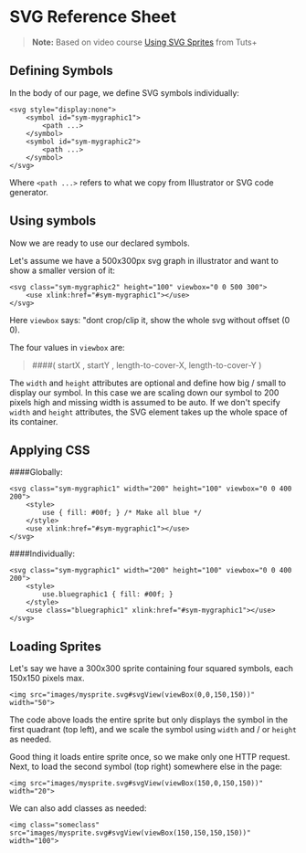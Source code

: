 SVG Reference Sheet
=================

> **Note:** Based on video course [Using SVG Sprites](http://webdesign.tutsplus.com/courses/using-svg-sprites) from Tuts+

Defining Symbols
---------------------
In the body of our page, we define SVG symbols individually:
```
<svg style="display:none">
	<symbol id="sym-mygraphic1">
		<path ...>
	</symbol>
	<symbol id="sym-mygraphic2">			
		<path ...>
	</symbol>
</svg>
```

Where `<path ...>` refers to what we copy from Illustrator or SVG code generator.

Using symbols
-----------------
Now we are ready to use our declared symbols.

Let's assume we have a 500x300px svg graph in illustrator and want to show a smaller version of it:
```
<svg class="sym-mygraphic2" height="100" viewbox="0 0 500 300">
	<use xlink:href="#sym-mygraphic1"></use>
</svg>
```
Here `viewbox` says: "dont crop/clip it, show the whole svg without offset (0 0).

The four values in `viewbox` are:
> ####( startX , startY , length-to-cover-X, length-to-cover-Y )


The `width` and `height` attributes are optional and define how big / small to display our symbol. In this case we are scaling down our symbol to 200 pixels high and missing width is assumed to be auto.
If we don't specify `width` and `height` attributes, the SVG element takes up the whole space of its container.

Applying CSS
----------------

####Globally:
```
<svg class="sym-mygraphic1" width="200" height="100" viewbox="0 0 400 200">
	<style>
		use { fill: #00f; } /* Make all blue */
	</style>
	<use xlink:href="#sym-mygraphic1"></use>
</svg>
```


####Individually:
```
<svg class="sym-mygraphic1" width="200" height="100" viewbox="0 0 400 200">
	<style>
		use.bluegraphic1 { fill: #00f; }
	</style>
	<use class="bluegraphic1" xlink:href="#sym-mygraphic1"></use>
</svg>
```

Loading Sprites
------------------
Let's say we have a 300x300 sprite containing four squared symbols, each 150x150 pixels max.
```
<img src="images/mysprite.svg#svgView(viewBox(0,0,150,150))" width="50">
```
The code above loads the entire sprite but only displays the symbol in the first quadrant (top left), and we scale the symbol using `width` and / or `height` as needed.

Good thing it loads entire sprite once, so we make only one HTTP request. Next, to load the second symbol (top right) somewhere else in the page:
```
<img src="images/mysprite.svg#svgView(viewBox(150,0,150,150))" width="20">
```

We can also add classes as needed:
```
<img class="someclass" src="images/mysprite.svg#svgView(viewBox(150,150,150,150))" width="100">
